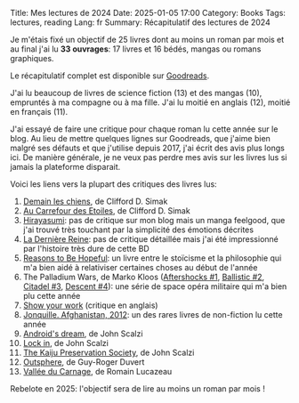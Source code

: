 Title: Mes lectures de 2024
Date: 2025-01-05 17:00
Category: Books
Tags: lectures, reading
Lang: fr
Summary: Récapitulatif des lectures de 2024

Je m'étais fixé un objectif de 25 livres dont au moins un roman par mois et au final j'ai lu **33 ouvrages**: 17 livres et 16 bédés, mangas ou romans graphiques.

Le récapitulatif complet est disponible sur [Goodreads](https://www.goodreads.com/user/year_in_books/2024/46395244).

J'ai lu beaucoup de livres de science fiction (13) et des mangas (10), empruntés à ma compagne ou à ma fille. J'ai lu moitié en anglais (12), moitié en français (11).

J'ai essayé de faire une critique pour chaque roman lu cette année sur le blog. Au lieu de mettre quelques lignes sur Goodreads, que j'aime bien malgré ses défauts et que j'utilise depuis 2017, j'ai écrit des avis plus longs ici. De manière générale, je ne veux pas perdre mes avis sur les livres lus si jamais la plateforme disparait.

Voici les liens vers la plupart des critiques des livres lus:

1. [Demain les chiens]({filename}/books/demain-les-chiens.md), de Clifford D. Simak
2. [Au Carrefour des Etoiles]({filename}/books/au-carrefour-des-étoiles.md), de Clifford D. Simak
3. [Hirayasumi](https://www.goodreads.com/book/show/199525652-hirayasumi-vol-1): pas de critique sur mon blog mais un manga feelgood, que j'ai trouvé très touchant par la simplicité des émotions décrites
4. [La Dernière Reine](https://www.goodreads.com/book/show/62601958-la-derni-re-reine): pas de critique détaillée mais j'ai été impressionné par l'histoire très dure de cette BD
5. [Reasons to Be Hopeful](https://www.goodreads.com/book/show/66391065-reasons-to-be-hopeful): un livre entre le stoïcisme et la philosophie qui m'a bien aidé à relativiser certaines choses au début de l'année
6. The Palladium Wars, de Marko Kloos ([Aftershocks #1]({filename}/books/aftershocks.md), [Ballistic #2]({filename}/books/ballistic.md), [Citadel #3]({filename}/books/citadel.md), [Descent #4]({filename}/books/descent.md)): une série de space opéra militaire qui m'a bien plu cette année
10. [Show your work]({filename}/books/show-your-work.md) (critique en anglais)
11. [Jonquille. Afghanistan, 2012]({filename}/books/jonquille.md): un des rares livres de non-fiction lu cette année
12. [Android's dream]({filename}/books/androids-dream.md), de John Scalzi
13. [Lock in]({filename}/books/lock-in.md), de John Scalzi 
14. [The Kaiju Preservation Society]({filename}/books/kaiju_preservation_society.md), de John Scalzi
15. [Outsphere]({filename}/books/outsphere.md), de Guy-Roger Duvert 
16. [Vallée du Carnage]({filename}/books/vallée-du-carnage.md), de Romain Lucazeau

Rebelote en 2025: l'objectif sera de lire au moins un roman par mois !
